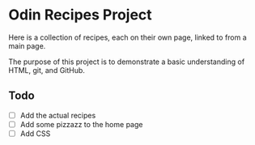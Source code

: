 # Odin Recipes Project

Here is a collection of recipes, each on their own page, linked to from a main page.

The purpose of this project is to demonstrate a basic understanding of HTML, git, and GitHub.

## Todo

- [ ] Add the actual recipes
- [ ] Add some pizzazz to the home page
- [ ] Add CSS